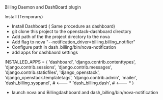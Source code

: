 Billing Daemon and DashBoard plugin

Install (Temporary)
- Install Dashboard ( Same procedure as dashboard)
- git clone this project to the openstack-dashboard directory
- Add path of the the project directory to the nova
- Add flag to nova
  "--notification_driver=billing.billing_notifier"
- Configure path in dash_billing/bin/nova-notification
- add apps for dashbaord settings

INSTALLED_APPS = (
    'dashboard',
    'django.contrib.contenttypes',
    'django.contrib.sessions',
    'django.contrib.messages',
    'django.contrib.staticfiles',
    'django_openstack',
    'django_openstack.templatetags',
    'django.contrib.admin',
    'mailer',
    'dash_billing.syspanel',  # <--- *
    'dash_billing.dash',  # <--- *
)

- launch nova and Billingdashboard and dash_billing/bin/nova-notification
